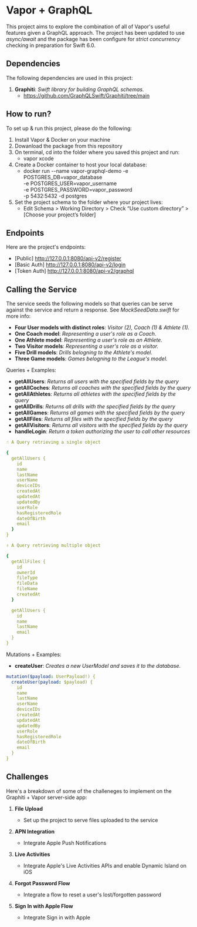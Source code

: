 # Vapor + GraphQL
This project aims to explore the combination of all of Vapor's useful features given a GraphQL approach. The project has been updated to use _async/await_ and the package has been configure for _strict concurrency_ checking in preparation for Swift 6.0.

## Dependencies
The following dependencies are used in this project:
  1) **Graphiti**: _Swift library for building GraphQL schemas._
      - https://github.com/GraphQLSwift/Graphiti/tree/main

## How to run?
To set up & run this project, please do the following:

  1) Install Vapor & Docker on your machine
  2) Dowanload the package from this repository
  3) On terminal, cd into the folder where you saved this project and run:
     - vapor xcode
  5) Create a Docker container to host your local database:
     - docker run --name vapor-graphql-demo -e POSTGRES_DB=vapor_database \
        -e POSTGRES_USER=vapor_username \
        -e POSTGRES_PASSWORD=vapor_password \
        -p 5432:5432 -d postgres
  6) Set the project schema to the folder where your project lives:
     - Edit Schema > Working Directory > Check “Use custom directory” > [Choose your project’s folder]

## Endpoints
Here are the project's endpoints: 
- [Public] http://127.0.0.1:8080/api-v2/register
- [Basic Auth] http://127.0.0.1:8080/api-v2/login
- [Token Auth] http://127.0.0.1:8080/api-v2/graphql

## Calling the Service
The service seeds the following models so that queries can be serve against the service and return a response. See _MockSeedData.swift_ for more info:
  - **Four User models with distinct roles**: _Visitor (2), Coach (1) & Athlete (1)._
  - **One Coach model**: _Representing a user's role as a Coach._
  - **One Athlete model**: _Representing a user's role as an Athlete._
  - **Two Visitor models**: _Representing a user's role as a visitor._
  - **Five Drill models**: _Drills belogning to the Athlete's model._
  - **Three Game models**: _Games belogning to the League's model._

Queries + Examples:
  - **getAllUsers**: _Returns all users with the specified fields by the query_
  - **getAllCoches**: _Returns all coaches with the specified fields by the query_
  - **getAllAthletes**: _Returns all athletes with the specified fields by the query_
  - **getAllDrills**: _Returns all drills with the specified fields by the query_
  - **getAllGames**: _Returns all games with the specified fields by the query_
  - **getAllFiles**: _Returns all files with the specified fields by the query_
  - **getAllVisitors**: _Returns all visitors with the specified fields by the query_
  - **handleLogin**: _Return a token authorizing the user to call other resources_

```yaml
☝️ A Query retrieving a single object

{
  getAllUsers {
    id
    name
    lastName
    userName
    deviceIDs
    createdAt
    updatedAt
    updatedBy
    userRole
    hasRegisteredRole
    dateOfBirth
    email
  }
}

✌️ A Query retrieving multiple object

{
  getAllFiles {
    id
    ownerId
    fileType
    fileData
    fileName
    createdAt
  }

  getAllUsers {
    id
    name
    lastName
    email
  }
}
```


Mutations + Examples:
  - **createUser**: _Creates a new UserModel and saves it to the database._

```yaml
mutation($payload: UserPayload!) {
  createUser(payload: $payload) {
    id
    name
    lastName
    userName
    deviceIDs
    createdAt
    updatedAt
    updatedBy
    userRole
    hasRegisteredRole
    dateOfBirth
    email
  }
}
```

## Challenges
Here's a breakdown of some of the challeneges to implement on the Graphiti + Vapor server-side app:

1) **File Upload**
   - Set up the project to serve files uploaded to the service
  
2) **APN Integration**
   - Integrate Apple Push Notifications
  
3) **Live Activities**
   - Integrate Apple's Live Activities APIs and enable Dynamic Island on iOS
  
4) **Forgot Password Flow**
   - Integrate a flow to reset a user's lost/forgotten password
  
5) **Sign In with Apple Flow**
   - Integrate Sign in with Apple
